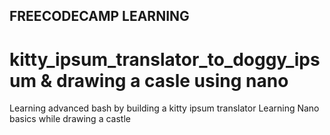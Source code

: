 ## FREECODECAMP LEARNING
# kitty_ipsum_translator_to_doggy_ipsum & drawing a casle using nano
Learning advanced bash by building a kitty ipsum translator
Learning Nano basics while drawing a castle
